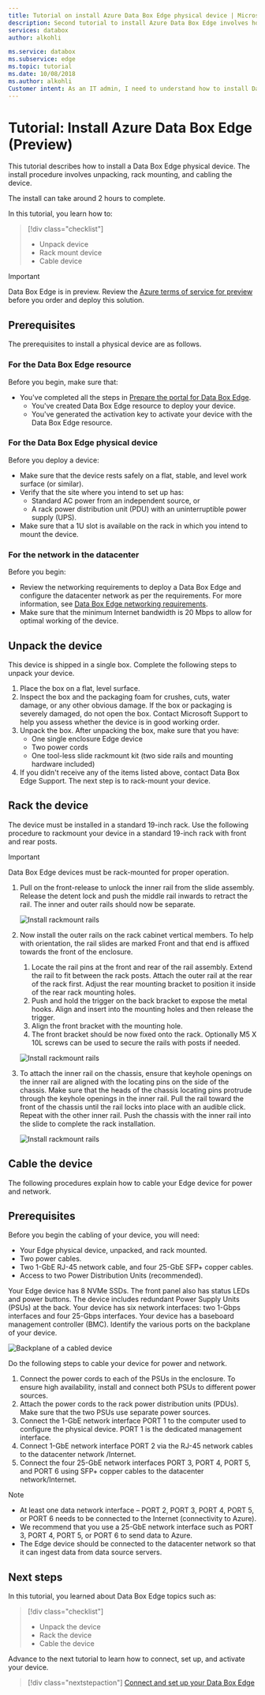```yaml
---
title: Tutorial on install Azure Data Box Edge physical device | Microsoft Docs
description: Second tutorial to install Azure Data Box Edge involves how to unpack, rack, and cable the physical device.
services: databox
author: alkohli

ms.service: databox
ms.subservice: edge
ms.topic: tutorial
ms.date: 10/08/2018
ms.author: alkohli
Customer intent: As an IT admin, I need to understand how to install Data Box Edge in datacenter so I can use it to transfer data to Azure.  
---
```

# Tutorial: Install Azure Data Box Edge (Preview)

This tutorial describes how to install a Data Box Edge physical device. The install procedure involves unpacking, rack mounting, and cabling the device. 

The install can take around 2 hours to complete.

In this tutorial, you learn how to:

> [!div class="checklist"]
> * Unpack device
> * Rack mount device
> * Cable device

> [!IMPORTANT]
> Data Box Edge is in preview. Review the [Azure terms of service for preview](https://azure.microsoft.com/support/legal/preview-supplemental-terms/) before you order and deploy this solution.

## Prerequisites

The prerequisites to install a physical device are as follows.

### For the Data Box Edge resource

Before you begin, make sure that:

* You've completed all the steps in [Prepare the portal for Data Box Edge](data-box-edge-deploy-prep.md).
    * You've created Data Box Edge resource to deploy your device.
    * You've generated the activation key to activate your device with the Data Box Edge resource.

 
### For the Data Box Edge physical device

Before you deploy a device:

- Make sure that the device rests safely on a flat, stable, and level work surface (or similar).
- Verify that the site where you intend to set up has:
    - Standard AC power from an independent source, or
    - A rack power distribution unit (PDU) with an uninterruptible power supply (UPS).
- Make sure that a 1U slot is available on the rack in which you intend to mount the device.

### For the network in the datacenter

Before you begin:

- Review the networking requirements to deploy a Data Box Edge and configure the datacenter network as per the requirements. For more information, see [Data Box Edge networking requirements](data-box-gateway-system-requirements.md#networking-requirements).
- Make sure that the minimum Internet bandwidth is 20 Mbps to allow for optimal working of the device.


## Unpack the device

This device is shipped in a single box. Complete the following steps to unpack your device. 

1. Place the box on a flat, level surface.
2. Inspect the box and the packaging foam for crushes, cuts, water damage, or any other obvious damage. If the box or packaging is severely damaged, do not open the box. Contact Microsoft Support to help you assess whether the device is in good working order.
3. Unpack the box. After unpacking the box, make sure that you have:
    - One single enclosure Edge device
    - Two power cords
    - One tool-less slide rackmount kit (two side rails and mounting hardware included)
4. If you didn't receive any of the items listed above, contact Data Box Edge Support. The next step is to rack-mount your device.


## Rack the device

The device must be installed in a standard 19-inch rack. Use the following procedure to rackmount your device in a standard 19-inch rack with front and rear posts.

> [!IMPORTANT]
> Data Box Edge devices must be rack-mounted for proper operation.


1. Pull on the front-release to unlock the inner rail from the slide assembly. Release the detent lock and push the middle rail inwards to retract the rail. The inner and outer rails should now be separate.

    ![Install rackmount rails](./media/data-box-edge-deploy-install/rack-mount-rail-1.png)

2. Now install the outer rails on the rack cabinet vertical members. To help with orientation, the rail slides are marked Front and that end is affixed towards the front of the enclosure. 
    
    1. Locate the rail pins at the front and rear of the rail assembly. Extend the rail to fit between the rack posts. Attach the outer rail at the rear of the rack first. Adjust the rear mounting bracket to position it inside of the rear rack mounting holes.   
    2. Push and hold the trigger on the back bracket to expose the metal hooks. Align and insert into the mounting holes and then release the trigger.
    3. Align the front bracket with the mounting hole.
    4. The front bracket should be now fixed onto the rack. Optionally M5 X 10L screws can be used to secure the rails with posts if needed. 

    ![Install rackmount rails](./media/data-box-edge-deploy-install/rack-mount-rail-2.png)

3. To attach the inner rail on the chassis, ensure that keyhole openings on the inner rail are aligned with the locating pins on the side of the chassis. Make sure that the heads of the chassis locating pins protrude through the keyhole openings in the inner rail. Pull the rail toward the front of the chassis until the rail locks into place with an audible click. Repeat with the other inner rail. Push the chassis with the inner rail into the slide to complete the rack installation.

    ![Install rackmount rails](./media/data-box-edge-deploy-install/rack-mount-rail-3.png)

## Cable the device

The following procedures explain how to cable your Edge device for power and network.

## Prerequisites

Before you begin the cabling of your device, you will need:

- Your Edge physical device, unpacked, and rack mounted.
- Two power cables. 
- Two 1-GbE RJ-45 network cable, and four 25-GbE SFP+ copper cables.
- Access to two Power Distribution Units (recommended).

Your Edge device has 8 NVMe SSDs. The front panel also has status LEDs and power buttons. The device includes redundant Power Supply Units (PSUs) at the back. Your device has six network interfaces: two 1-Gbps interfaces and four 25-Gbps interfaces. Your device has a baseboard management controller (BMC). Identify the various ports on the backplane of your device.
 
  ![Backplane of a cabled device](./media/data-box-edge-deploy-install/backplane-cabled.png)
 
Do the following steps to cable your device for power and network.

1. Connect the power cords to each of the PSUs in the enclosure. To ensure high availability, install and connect both PSUs to different power sources.
2. Attach the power cords to the rack power distribution units (PDUs). Make sure that the two PSUs use separate power sources.
3. Connect the 1-GbE network interface PORT 1 to the computer used to configure the physical device. PORT 1 is the dedicated management interface.
4. Connect 1-GbE network interface PORT 2 via the RJ-45 network cables to the datacenter network /Internet. 
5. Connect the four 25-GbE network interfaces PORT 3, PORT 4, PORT 5, and PORT 6 using SFP+ copper cables to the datacenter network/Internet. 

> [!NOTE]
> - At least one data network interface – PORT 2, PORT 3, PORT 4, PORT 5, or PORT 6 needs to be connected to the Internet (connectivity to Azure). 
> - We recommend that you use a 25-GbE network interface such as PORT 3, PORT 4, PORT 5, or PORT 6 to send data to Azure. 
> - The Edge device should be connected to the datacenter network so that it can ingest data from data source servers.  


## Next steps

In this tutorial, you learned about Data Box Edge topics such as:

> [!div class="checklist"]
> * Unpack the device
> * Rack the device
> * Cable the device

Advance to the next tutorial to learn how to connect, set up, and activate your device.

> [!div class="nextstepaction"]
> [Connect and set up your Data Box Edge](./data-box-edge-deploy-connect-setup-activate.md)


